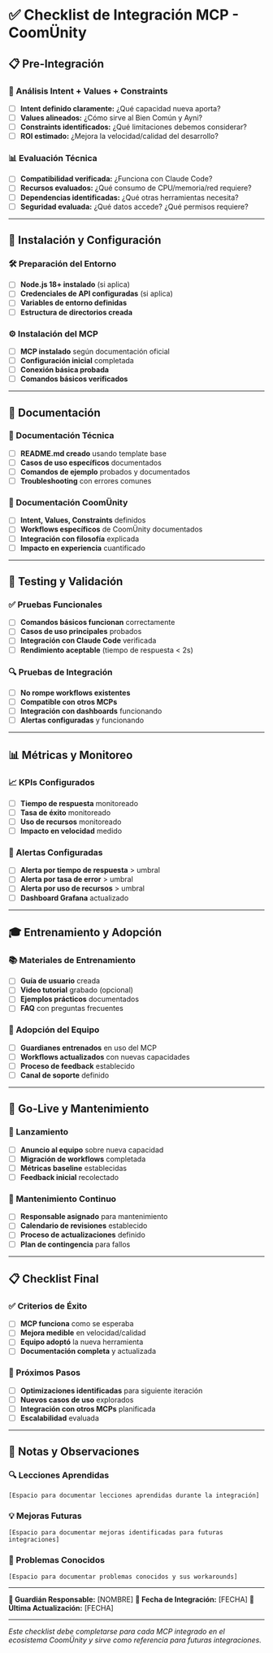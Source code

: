 # ✅ Checklist de Integración MCP - CoomÜnity

## **📋 Pre-Integración**

### **🎯 Análisis Intent + Values + Constraints**

- [ ] **Intent definido claramente:** ¿Qué capacidad nueva aporta?
- [ ] **Values alineados:** ¿Cómo sirve al Bien Común y Ayni?
- [ ] **Constraints identificados:** ¿Qué limitaciones debemos considerar?
- [ ] **ROI estimado:** ¿Mejora la velocidad/calidad del desarrollo?

### **📊 Evaluación Técnica**

- [ ] **Compatibilidad verificada:** ¿Funciona con Claude Code?
- [ ] **Recursos evaluados:** ¿Qué consumo de CPU/memoria/red requiere?
- [ ] **Dependencias identificadas:** ¿Qué otras herramientas necesita?
- [ ] **Seguridad evaluada:** ¿Qué datos accede? ¿Qué permisos requiere?

---

## **🔧 Instalación y Configuración**

### **🛠️ Preparación del Entorno**

- [ ] **Node.js 18+ instalado** (si aplica)
- [ ] **Credenciales de API configuradas** (si aplica)
- [ ] **Variables de entorno definidas**
- [ ] **Estructura de directorios creada**

### **⚙️ Instalación del MCP**

- [ ] **MCP instalado** según documentación oficial
- [ ] **Configuración inicial** completada
- [ ] **Conexión básica probada**
- [ ] **Comandos básicos verificados**

---

## **📝 Documentación**

### **📄 Documentación Técnica**

- [ ] **README.md creado** usando template base
- [ ] **Casos de uso específicos** documentados
- [ ] **Comandos de ejemplo** probados y documentados
- [ ] **Troubleshooting** con errores comunes

### **🎯 Documentación CoomÜnity**

- [ ] **Intent, Values, Constraints** definidos
- [ ] **Workflows específicos** de CoomÜnity documentados
- [ ] **Integración con filosofía** explicada
- [ ] **Impacto en experiencia** cuantificado

---

## **🧪 Testing y Validación**

### **✅ Pruebas Funcionales**

- [ ] **Comandos básicos funcionan** correctamente
- [ ] **Casos de uso principales** probados
- [ ] **Integración con Claude Code** verificada
- [ ] **Rendimiento aceptable** (tiempo de respuesta < 2s)

### **🔍 Pruebas de Integración**

- [ ] **No rompe workflows existentes**
- [ ] **Compatible con otros MCPs**
- [ ] **Integración con dashboards** funcionando
- [ ] **Alertas configuradas** y funcionando

---

## **📊 Métricas y Monitoreo**

### **📈 KPIs Configurados**

- [ ] **Tiempo de respuesta** monitoreado
- [ ] **Tasa de éxito** monitoreado
- [ ] **Uso de recursos** monitoreado
- [ ] **Impacto en velocidad** medido

### **🚨 Alertas Configuradas**

- [ ] **Alerta por tiempo de respuesta** > umbral
- [ ] **Alerta por tasa de error** > umbral
- [ ] **Alerta por uso de recursos** > umbral
- [ ] **Dashboard Grafana** actualizado

---

## **🎓 Entrenamiento y Adopción**

### **📚 Materiales de Entrenamiento**

- [ ] **Guía de usuario** creada
- [ ] **Video tutorial** grabado (opcional)
- [ ] **Ejemplos prácticos** documentados
- [ ] **FAQ** con preguntas frecuentes

### **👥 Adopción del Equipo**

- [ ] **Guardianes entrenados** en uso del MCP
- [ ] **Workflows actualizados** con nuevas capacidades
- [ ] **Proceso de feedback** establecido
- [ ] **Canal de soporte** definido

---

## **🚀 Go-Live y Mantenimiento**

### **🌟 Lanzamiento**

- [ ] **Anuncio al equipo** sobre nueva capacidad
- [ ] **Migración de workflows** completada
- [ ] **Métricas baseline** establecidas
- [ ] **Feedback inicial** recolectado

### **🔄 Mantenimiento Continuo**

- [ ] **Responsable asignado** para mantenimiento
- [ ] **Calendario de revisiones** establecido
- [ ] **Proceso de actualizaciones** definido
- [ ] **Plan de contingencia** para fallos

---

## **📋 Checklist Final**

### **✅ Criterios de Éxito**

- [ ] **MCP funciona** como se esperaba
- [ ] **Mejora medible** en velocidad/calidad
- [ ] **Equipo adoptó** la nueva herramienta
- [ ] **Documentación completa** y actualizada

### **🎯 Próximos Pasos**

- [ ] **Optimizaciones identificadas** para siguiente iteración
- [ ] **Nuevos casos de uso** explorados
- [ ] **Integración con otros MCPs** planificada
- [ ] **Escalabilidad** evaluada

---

## **📝 Notas y Observaciones**

### **🔍 Lecciones Aprendidas**

```
[Espacio para documentar lecciones aprendidas durante la integración]
```

### **💡 Mejoras Futuras**

```
[Espacio para documentar mejoras identificadas para futuras integraciones]
```

### **🐛 Problemas Conocidos**

```
[Espacio para documentar problemas conocidos y sus workarounds]
```

---

**🎯 Guardián Responsable:** [NOMBRE]
**📅 Fecha de Integración:** [FECHA]
**🔄 Última Actualización:** [FECHA]

---

_Este checklist debe completarse para cada MCP integrado en el ecosistema CoomÜnity y sirve como referencia para futuras integraciones._
